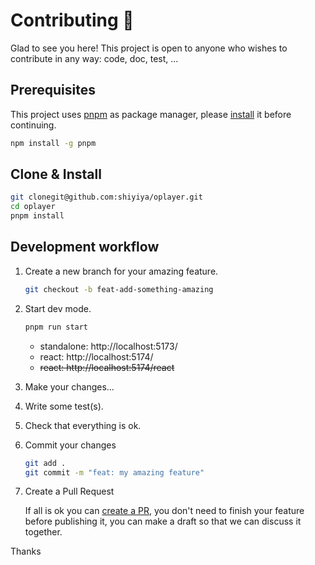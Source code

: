 # Contributing 💜

Glad to see you here! This project is open to anyone who wishes to contribute in any way: code, doc, test, ...

## Prerequisites

This project uses [pnpm](https://pnpm.io/) as package manager, please [install](https://pnpm.io/installation) it before continuing.

```bash
npm install -g pnpm
```

## Clone & Install

```bash
git clonegit@github.com:shiyiya/oplayer.git
cd oplayer
pnpm install
```

## Development workflow

1. Create a new branch for your amazing feature.

   ```bash
   git checkout -b feat-add-something-amazing
   ```

2. Start dev mode.

   ```bash
   pnpm run start
   ```

   - standalone: http://localhost:5173/
   - react: http://localhost:5174/
   - ~~react: http://localhost:5174/react~~

3. Make your changes...

4. Write some test(s).

5. Check that everything is ok.

6. Commit your changes

   ```bash
   git add .
   git commit -m "feat: my amazing feature"
   ```

7. Create a Pull Request

   If all is ok you can [create a PR](https://docs.github.com/en/pull-requests/collaborating-with-pull-requests/proposing-changes-to-your-work-with-pull-requests/creating-a-pull-request), you don't need to finish your feature before publishing it, you can make a draft so that we can discuss it together.

Thanks
